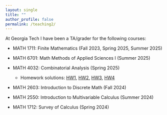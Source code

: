 ```yaml
---
layout: single
title: ""
author_profile: false
permalink: /teaching2/
---
```


At Georgia Tech I have been a TA/grader for the following courses:

- MATH 1711: Finite Mathematics (Fall 2023, Spring 2025, Summer 2025)

- MATH 6701: Math Methods of Applied Sciences I (Summer 2025)

- MATH 4032: Combinatorial Analysis (Spring 2025) 
  - Homework solutions: [HW1](https://drive.google.com/file/d/1D4FCMlhtvvtKEhA4WKNwKtZVs876l8Cn/view?usp=sharing), [HW2](https://drive.google.com/file/d/1QCUzwz1XExzSnToOuzlFbiEkXvbzZbNG/view?usp=sharing), [HW3](https://drive.google.com/file/d/16KzlAItWXGR83eM0qUQVMDWKdVFqSVvK/view?usp=sharing), [HW4](https://drive.google.com/file/d/1gfryRqvats4eToV8RnuDiNjSR_Xqi7t_/view?usp=sharing)

- MATH 2603: Introduction to Discrete Math (Fall 2024)

- MATH 2550: Introduction to Multivariable Calculus (Summer 2024)

- MATH 1712: Survey of Calculus (Spring 2024)



